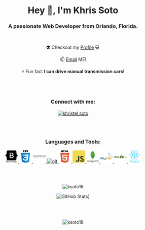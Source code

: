 <h1 align="center">Hey 👋, I'm Khris Soto</h1>
<h3 align="center">A passionate Web Developer from Orlando, Florida.</h3>

<br>

<div align="center">
  
👽 Checkout my [Profile](https://ksoto18.github.io/Portfolio-React) 💻

📫 [Email](mailto:khris.soto@live.com) ME!

⚡ Fun fact **I can drive manual transmission cars!**

  
<br><br>
  
<h3 align="center">
Connect with me:</h3>
<p align="center">
<a href="https://linkedin.com/in/khristel soto" target="blank"><img align="center" src="https://raw.githubusercontent.com/rahuldkjain/github-profile-readme-generator/master/src/images/icons/Social/linked-in-alt.svg" alt="khristel soto" height="30" width="40" /></a>
</p>

<br><br>

<h3 align="center">Languages and Tools:</h3>
<p align="center"><a href="https://getbootstrap.com" target="_blank" rel="noreferrer"> <img src="https://raw.githubusercontent.com/devicons/devicon/master/icons/bootstrap/bootstrap-plain-wordmark.svg" alt="bootstrap" width="40" height="40"/> </a> <a href="https://www.w3schools.com/css/" target="_blank" rel="noreferrer"> <img src="https://raw.githubusercontent.com/devicons/devicon/master/icons/css3/css3-original-wordmark.svg" alt="css3" width="40" height="40"/> </a> <a href="https://expressjs.com" target="_blank" rel="noreferrer"> <img src="https://raw.githubusercontent.com/devicons/devicon/master/icons/express/express-original-wordmark.svg" alt="express" width="40" height="40"/> </a> <a href="https://git-scm.com/" target="_blank" rel="noreferrer"> <img src="https://www.vectorlogo.zone/logos/git-scm/git-scm-icon.svg" alt="git" width="40" height="40"/> </a> <a href="https://www.w3.org/html/" target="_blank" rel="noreferrer"> <img src="https://raw.githubusercontent.com/devicons/devicon/master/icons/html5/html5-original-wordmark.svg" alt="html5" width="40" height="40"/> </a> <a href="https://developer.mozilla.org/en-US/docs/Web/JavaScript" target="_blank" rel="noreferrer"> <img src="https://raw.githubusercontent.com/devicons/devicon/master/icons/javascript/javascript-original.svg" alt="javascript" width="40" height="40"/> </a> <a href="https://www.mongodb.com/" target="_blank" rel="noreferrer"> <img src="https://raw.githubusercontent.com/devicons/devicon/master/icons/mongodb/mongodb-original-wordmark.svg" alt="mongodb" width="40" height="40"/> </a> <a href="https://www.mysql.com/" target="_blank" rel="noreferrer"> <img src="https://raw.githubusercontent.com/devicons/devicon/master/icons/mysql/mysql-original-wordmark.svg" alt="mysql" width="40" height="40"/> </a> <a href="https://nodejs.org" target="_blank" rel="noreferrer"> <img src="https://raw.githubusercontent.com/devicons/devicon/master/icons/nodejs/nodejs-original-wordmark.svg" alt="nodejs" width="40" height="40"/> </a> <a href="https://reactjs.org/" target="_blank" rel="noreferrer"> <img src="https://raw.githubusercontent.com/devicons/devicon/master/icons/react/react-original-wordmark.svg" alt="react" width="40" height="40"/> </a> </p>

<br><br>

<img align="center" background-color="black" src="https://github-readme-stats.vercel.app/api?username=ksoto18&show_icons=true&locale=en" theme="blue" alt="ksoto18" />

![GitHub Stats](https://github-readme-stats.vercel.app/api?username=ksoto18&show_icons=true&locale=en&layout=compact&theme=material-palenight)]
  
<br><br>

<img align="center" src="https://github-readme-stats.vercel.app/api/top-langs?username=ksoto18&show_icons=true&locale=en&layout=compact" theme="blue" alt="ksoto18" />

 </div>
